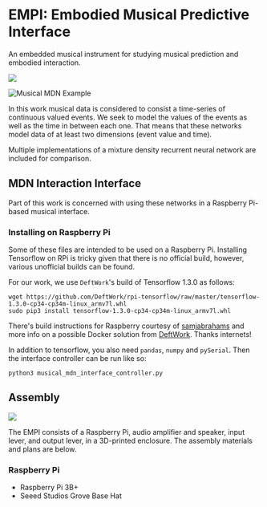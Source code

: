# EMPI: Embodied Musical Predictive Interface

An embedded musical instrument for studying musical prediction and embodied interaction.

<!-- <video src="https://giphy.com/gifs/KFoOINQn0moVJB8uUe/html5"></video> -->

![](https://media.giphy.com/media/KFoOINQn0moVJB8uUe/giphy.gif)

![Musical MDN Example](https://github.com/cpmpercussion/creative-mdns/raw/master/images/rnn_output.png)

In this work musical data is considered to consist a time-series of continuous valued events. We seek to model the values of the events as well as the time in between each one. That means that these networks model data of at least two dimensions (event value and time).

Multiple implementations of a mixture density recurrent neural network are included for comparison.

## MDN Interaction Interface

Part of this work is concerned with using these networks in a Raspberry Pi-based musical interface.

<!-- ![Musical Interface](https://github.com/cpmpercussion/creative-mdns/raw/master/images/rnn-interface.jpg) -->

### Installing on Raspberry Pi

Some of these files are intended to be used on a Raspberry Pi. Installing Tensorflow on RPi is tricky given that there is no official build, however, various unofficial builds can be found.

For our work, we use `DeftWork`'s build of Tensorflow 1.3.0 as follows:

    wget https://github.com/DeftWork/rpi-tensorflow/raw/master/tensorflow-1.3.0-cp34-cp34m-linux_armv7l.whl
    sudo pip3 install tensorflow-1.3.0-cp34-cp34m-linux_armv7l.whl

There's build instructions for Raspberry courtesy of [samjabrahams](https://github.com/samjabrahams/tensorflow-on-raspberry-pi) and more info on a possible Docker solution from [DeftWork](https://github.com/DeftWork/rpi-tensorflow). Thanks internets!

In addition to tensorflow, you also need `pandas`, `numpy` and `pySerial`. Then the interface controller can be run like so:

    python3 musical_mdn_interface_controller.py

## Assembly

![](https://media.giphy.com/media/KeKzvZvpjpWcKgXFzR/giphy.gif)

The EMPI consists of a Raspberry Pi, audio amplifier and speaker, input lever, and output lever, in a 3D-printed enclosure. The assembly materials and plans are below.

### Raspberry Pi

- Raspberry Pi 3B+
- Seeed Studios Grove Base Hat
